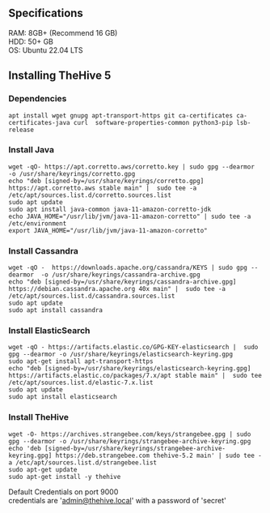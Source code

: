## Specifications
RAM: 8GB+ (Recommend 16 GB)<br>
HDD: 50+ GB<br>
OS: Ubuntu 22.04 LTS

## Installing TheHive 5

### Dependencies
```
apt install wget gnupg apt-transport-https git ca-certificates ca-certificates-java curl  software-properties-common python3-pip lsb-release
```
### Install Java
```
wget -qO- https://apt.corretto.aws/corretto.key | sudo gpg --dearmor  -o /usr/share/keyrings/corretto.gpg
echo "deb [signed-by=/usr/share/keyrings/corretto.gpg] https://apt.corretto.aws stable main" |  sudo tee -a /etc/apt/sources.list.d/corretto.sources.list
sudo apt update
sudo apt install java-common java-11-amazon-corretto-jdk
echo JAVA_HOME="/usr/lib/jvm/java-11-amazon-corretto" | sudo tee -a /etc/environment 
export JAVA_HOME="/usr/lib/jvm/java-11-amazon-corretto"
```
### Install Cassandra
```
wget -qO -  https://downloads.apache.org/cassandra/KEYS | sudo gpg --dearmor  -o /usr/share/keyrings/cassandra-archive.gpg
echo "deb [signed-by=/usr/share/keyrings/cassandra-archive.gpg] https://debian.cassandra.apache.org 40x main" |  sudo tee -a /etc/apt/sources.list.d/cassandra.sources.list
sudo apt update
sudo apt install cassandra
```

### Install ElasticSearch
```
wget -qO - https://artifacts.elastic.co/GPG-KEY-elasticsearch |  sudo gpg --dearmor -o /usr/share/keyrings/elasticsearch-keyring.gpg
sudo apt-get install apt-transport-https
echo "deb [signed-by=/usr/share/keyrings/elasticsearch-keyring.gpg] https://artifacts.elastic.co/packages/7.x/apt stable main" |  sudo tee /etc/apt/sources.list.d/elastic-7.x.list
sudo apt update
sudo apt install elasticsearch
```

### Install TheHive
```
wget -O- https://archives.strangebee.com/keys/strangebee.gpg | sudo gpg --dearmor -o /usr/share/keyrings/strangebee-archive-keyring.gpg
echo 'deb [signed-by=/usr/share/keyrings/strangebee-archive-keyring.gpg] https://deb.strangebee.com thehive-5.2 main' | sudo tee -a /etc/apt/sources.list.d/strangebee.list
sudo apt-get update
sudo apt-get install -y thehive
```

Default Credentials on port 9000<br>
credentials are 'admin@thehive.local' with a password of 'secret'
